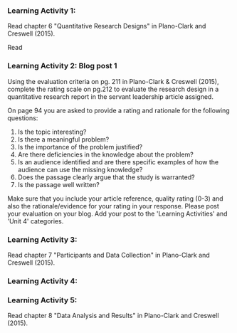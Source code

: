 ### Learning Activity 1:

Read chapter 6 "Quantitative Research Designs" in Plano-Clark and Creswell \(2015\).

Read 

### Learning Activity 2: Blog post 1

Using the evaluation criteria on pg. 211 in Plano-Clark & Creswell \(2015\), complete the rating scale on pg.212 to evaluate the research design in a quantitative research report in the servant leadership article assigned.

On page 94 you are asked to provide a rating and rationale for the following questions:

1. Is the topic interesting?
2. Is there a meaningful problem?
3. Is the importance of the problem justified?
4. Are there deficiencies in the knowledge about the problem?
5. Is an audience identified and are there specific examples of how the audience can use the missing knowledge?
6. Does the passage clearly argue that the study is warranted?
7. Is the passage well written?

Make sure that you include your article reference, quality rating \(0-3\) and also the rationale/evidence for your rating in your response.  Please post your evaluation on your blog.  Add your post to the 'Learning Activities' and 'Unit 4' categories.

### Learning Activity 3:

Read chapter 7 "Participants and Data Collection" in Plano-Clark and Creswell \(2015\).

### Learning Activity 4:

### Learning Activity 5:

Read chapter 8 "Data Analysis and Results" in Plano-Clark and Creswell \(2015\).

